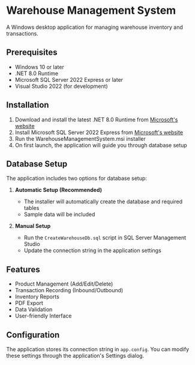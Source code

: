 # Warehouse Management System

A Windows desktop application for managing warehouse inventory and transactions.

## Prerequisites

- Windows 10 or later
- .NET 8.0 Runtime
- Microsoft SQL Server 2022 Express or later
- Visual Studio 2022 (for development)

## Installation

1. Download and install the latest .NET 8.0 Runtime from [Microsoft's website](https://dotnet.microsoft.com/download/dotnet/8.0)
2. Install Microsoft SQL Server 2022 Express from [Microsoft's website](https://www.microsoft.com/en-us/sql-server/sql-server-downloads)
3. Run the WarehouseManagementSystem.msi installer
4. On first launch, the application will guide you through database setup

## Database Setup

The application includes two options for database setup:

1. **Automatic Setup (Recommended)**

   - The installer will automatically create the database and required tables
   - Sample data will be included

2. **Manual Setup**
   - Run the `CreateWarehouseDb.sql` script in SQL Server Management Studio
   - Update the connection string in the application settings

## Features

- Product Management (Add/Edit/Delete)
- Transaction Recording (Inbound/Outbound)
- Inventory Reports
- PDF Export
- Data Validation
- User-friendly Interface

## Configuration

The application stores its connection string in `app.config`. You can modify these settings through the application's Settings dialog.


